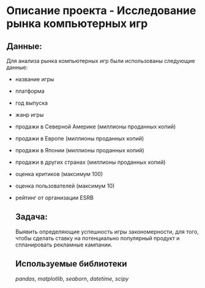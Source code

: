 # Описание проекта - Исследование рынка компьютерных игр

## Данные:

Для анализа рынка компьютерных игр были использованы следующие данные:
- название игры
- платформа
- год выпуска
- жанр игры
- продажи в Северной Америке (миллионы проданных копий)
- продажи в Европе (миллионы проданных копий)
- продажи в Японии (миллионы проданных копий)
- продажи в других странах (миллионы проданных копий)
- оценка критиков (максимум 100)
- оценка пользователей (максимум 10)
- рейтинг от организации ESRB



  ## Задача:

  Выявить определяющие успешность игры закономерности, для того, чтобы сделать ставку на потенциально популярный продукт и спланировать рекламные кампании.

  ## Используемые библиотеки

  *pandas*, *matplotlib*, *seaborn*, *datetime*, *scipy*

